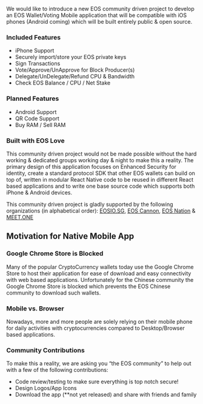 <p class='m-p-m-t-b'>
	We would like to introduce a new EOS community driven project to develop an EOS Wallet/Voting Mobile application that will be compatible with iOS phones (Android coming) which will be built entirely public & open source.
</p>

### Included Features

<ul class='markdown-list'>
	<li>iPhone Support</li>
	<li>Securely import/store your EOS private keys</li>
	<li>Sign Transactions</li>
	<li>Vote/Approve/UnApprove for Block Producer(s)</li>
	<li>Delegate/UnDelegate/Refund CPU & Bandwidth</li>
	<li>Check EOS Balance / CPU / Net Stake</li>
</ul>

### Planned Features

<ul class='markdown-list'>
	<li>Android Support</li>
	<li>QR Code Support</li>
	<li>Buy RAM / Sell RAM</li>
</ul>

### Built with EOS Love

<p class='m-p-m-t-b'>
	This community driven project would not be made possible without the hard working & dedicated groups working day & night to make this a reality. The primary design of this application focuses on Enhanced Security for identity, create a standard protocol SDK that other EOS wallets can build on top of, written in modular React Native code to be reused in different React based applications and to write one base source code which supports both iPhone & Android devices.
</p>

<p class='m-p-m-t-b'>
	This community driven project is gladly supported by the following organizations (in alphabetical order): <a href='https://eosio.sg/' target='_blank'>EOSIO.SG</a>, <a href='https://eoscannon.io/' target='_blank'>EOS Cannon</a>, <a href='https://www.eosnation.io/' target='_blank'>EOS Nation</a> & <a href='https://meet.one/' target='_blank'>MEET.ONE</a>
</p>

<h2 class='m-p-m-t-b text-align-left'>Motivation for Native Mobile App</h2>

### Google Chrome Store is Blocked

<p class='m-p-m-t-b'>
	Many of the popular CryptoCurrency wallets today use the Google Chrome Store to host their application for ease of download and easy connectivity with web based applications. Unfortunately for the Chinese community the Google Chrome Store is blocked which prevents the EOS Chinese community to download such wallets.
</p>

### Mobile vs. Browser

<p class='m-p-m-t-b'>
	Nowadays, more and more people are solely relying on their mobile phone for daily activities with cryptocurrencies compared to Desktop/Browser based applications.
</p>

### Community Contributions

<p class='m-p-m-t-b'>
	To make this a reality, we are asking you “the EOS community” to help out with a few of the following contributions:
</p>

<ul class='markdown-list'>
	<li>Code review/testing to make sure everything is top notch secure!</li>
	<li>Design Logos/App Icons</li>
	<li>Download the app (**not yet released) and share with friends and family</li>
</ul>
